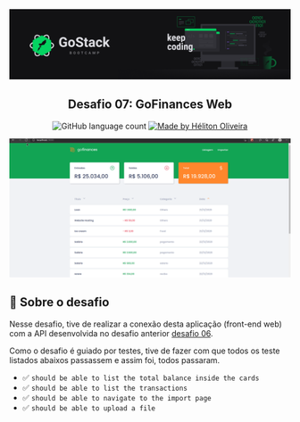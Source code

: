 <img src="./.github/banner.png">

<h2 align="center">Desafio 07: GoFinances Web</h2>

<p align="center">
  <img alt="GitHub language count" src="https://img.shields.io/github/languages/count/helitonoliveiraa/desafio-fundamentos-reactjs?color=%23#04d361">

  <a href="https://www.linkedin.com/in/helitonoliveira/">
    <img alt="Made by Héliton Oliveira" src="https://img.shields.io/badge/made%20by-Héliton Oliveira-%23#04d361">
  </a>
</p>

<p align="center">
  <img src="./.github/gofinancesweb.gif" />
</p>

## :memo: **Sobre o desafio**

Nesse desafio, tive de realizar a conexão desta aplicação (front-end web) com a API desenvolvida no desafio anterior [desafio 06](https://github.com/helitonoliveiraa/desafio-typeorm-upload).

Como o desafio é guiado por testes, tive de fazer com que todos os teste listados abaixos passassem e assim foi, todos passaram.

- ✅ `should be able to list the total balance inside the cards`
- ✅ `should be able to list the transactions`
- ✅ `should be able to navigate to the import page`
- ✅ `should be able to upload a file`


